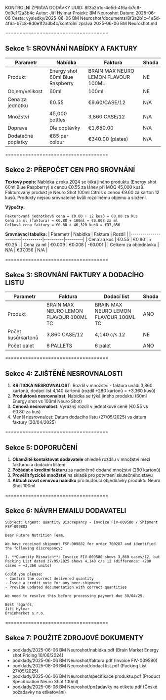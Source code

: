 KONTROLNÍ ZPRÁVA DODÁVKY
UUID: 8f3a2b1c-4e5d-4f6a-b7c8-9d0e1f2a3b4c
Autor: Jiří Hylmar
Projekt: BM Neuroshot
Datum: 2025-06-06
Cesta: výsledky/2025-06-06 BM Neuroshot/documents/8f3a2b1c-4e5d-4f6a-b7c8-9d0e1f2a3b4c/kontrolní zpráva 2025-06-06 BM Neuroshot.md

====================================

## Sekce 1: SROVNÁNÍ NABÍDKY A FAKTURY

| Parametr           | Nabídka    | Faktura    | Shoda |
|--------------------|------------|------------|-------|
| Produkt            | Energy shot 60ml Blue Raspberry | BRAIN MAX NEURO LEMON FLAVOUR 100ML | NE |
| Objem/velikost     | 60ml | 100ml | NE |
| Cena za jednotku   | €0.55 | €9.60/CASE/12 | N/A |
| Množství           | 45,000 bottles | 3,860 CASE/12 | N/A |
| Doprava            | Dle poptávky | €1,650.00 | N/A |
| Dodatečné poplatky | €85 per colour | €340.00 (plates) | N/A |

====================================

## Sekce 2: PŘEPOČET CEN PRO SROVNÁNÍ

**Textový popis:**
Nabídka z roku 2024 se týká jiného produktu (Energy shot 60ml Blue Raspberry) s cenou €0.55 za láhev při MOQ 45,000 kusů. Fakturovaný produkt je Neuro Shot 100ml Citrus s cenou €9.60 za karton 12 kusů. Produkty nejsou srovnatelné kvůli rozdílnému objemu a složení.

**Výpočty:**
```
Fakturovaná jednotková cena = €9.60 ÷ 12 kusů = €0.80 za kus
Cena za ml (faktura) = €0.80 ÷ 100ml = €0.008 za ml
Celková cena faktury = €0.80 × 46,320 kusů = €37,056
```

**Srovnávací tabulka:**
| Parametr              | Nabídka  | Faktura  | Rozdíl |
|-----------------------|----------|----------|---------|
| Cena za kus           | €0.55    | €0.80    | +€0.25  |
| Cena za ml            | €0.009   | €0.008   | -€0.001 |
| Celkem za objednávku  | N/A      | €37,056  | N/A     |

====================================

## Sekce 3: SROVNÁNÍ FAKTURY A DODACÍHO LISTU

| Parametr              | Faktura   | Dodací list | Shoda |
|-----------------------|-----------|-------------|-------|
| Produkt               | BRAIN MAX NEURO LEMON FLAVOUR 100ML TC | BRAIN MAX NEURO LEMON FLAVOUR 100ML TC | ANO |
| Počet kusů/kartonů    | 3,860 CASE/12 | 4,140 c/s 12 | NE |
| Počet palet           | 6 PALLETS | 6 palet | ANO |

====================================

## Sekce 4: ZJIŠTĚNÉ NESROVNALOSTI

1. **KRITICKÁ NESROVNALOST**: Rozdíl v množství - faktura uvádí 3,860 kartonů, dodací list 4,140 kartonů (rozdíl +280 kartonů = +3,360 kusů)
2. **Produktová nesrovnalost**: Nabídka se týká jiného produktu (60ml Energy shot vs 100ml Neuro Shot)
3. **Cenová nesrovnalost**: Výrazný rozdíl v jednotkové ceně (€0.55 vs €0.80 za kus)
4. Menší nesrovnalost: Datum dodacího listu (27/05/2025) vs datum faktury (30/04/2025)

====================================

## Sekce 5: DOPORUČENÍ

1. **Okamžitě kontaktovat dodavatele** ohledně rozdílu v množství mezi fakturou a dodacím listem
2. **Požádat o kreditní fakturu** za nadměrně dodané množství (280 kartonů)
3. **Prověřit fyzické množství** na skladě pro potvrzení skutečného stavu
4. **Aktualizovat cenovou nabídku** pro budoucí objednávky produktu Neuro Shot 100ml

====================================

## Sekce 6: NÁVRH EMAILU DODAVATELI

```
Subject: Urgent: Quantity Discrepancy - Invoice FIV-009580 / Shipment FSP-009882

Dear Future Nutrition Team,

We have received shipment FSP-009882 for order 700287 and identified the following discrepancy:

1. **Quantity Mismatch**: Invoice FIV-009580 shows 3,860 cases/12, but Packing List dated 27/05/2025 shows 4,140 c/s 12 (difference: +280 cases = +3,360 units)

Could you please:
- Confirm the correct delivered quantity
- Issue a credit note for any over-shipment
- Provide updated documentation with correct quantities

We need to resolve this before processing payment due 30/04/25.

Best regards,
Jiří Hylmar
BrainMarket s.r.o.
```

====================================

## Sekce 7: POUŽITÉ ZDROJOVÉ DOKUMENTY

- podklady/2025-06-06 BM Neuroshot/nabidka.pdf (Brain Market Energy shot Pricing 10/06/2024)
- podklady/2025-06-06 BM Neuroshot/faktura.pdf (Invoice FIV-009580)
- podklady/2025-06-06 BM Neuroshot/dodací list.pdf (Packing List 27/05/2025)
- podklady/2025-06-06 BM Neuroshot/specifikace produktu.pdf (Product Specification Neuro Shot 100ml)
- podklady/2025-06-06 BM Neuroshot/požadavky na etiketu.pdf (České požadavky na etiketování)